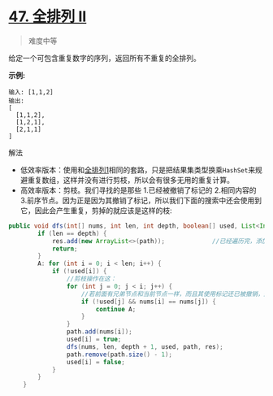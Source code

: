 # [47. 全排列 II](https://leetcode-cn.com/problems/permutations-ii/)

> 难度中等

给定一个可包含重复数字的序列，返回所有不重复的全排列。

**示例:**

```
输入: [1,1,2]
输出:
[
  [1,1,2],
  [1,2,1],
  [2,1,1]
]
```



解法

- 低效率版本：使用和[全排列1](https://github.com/ogugugugugua/Java-Notes/tree/fe5d8f27ae9ed189b7095ff058e82ed2dfb2c858/code/leetcode/%E5%85%A8%E6%8E%92%E5%88%97)相同的套路，只是把结果集类型换乘`HashSet`来规避重复数组，这样并没有进行剪枝，所以会有很多无用的重复计算。
- 高效率版本：剪枝。我们寻找的是那些 1.已经被撤销了标记的 2.相同内容的 3.前序节点。因为正是因为其撤销了标记，所以我们下面的搜索中还会使用到它，因此会产生重复，剪掉的就应该是这样的枝:
```java 
public void dfs(int[] nums, int len, int depth, boolean[] used, List<Integer> path, List<List<Integer>> res) {
        if (len == depth) {
            res.add(new ArrayList<>(path));             //已经遍历完，添加并返回
            return;
        }
        A: for (int i = 0; i < len; i++) {
            if (!used[i]) {
                //剪枝操作在这：
                for (int j = 0; j < i; j++) {
                    //若前面有兄弟节点和当前节点一样，而且其使用标记还已被撤销，那么当前搜索结果肯定和之前一样，重复，故剪枝
                    if (!used[j] && nums[i] == nums[j]) {
                        continue A;
                    }
                }
                path.add(nums[i]);
                used[i] = true;
                dfs(nums, len, depth + 1, used, path, res);
                path.remove(path.size() - 1);
                used[i] = false;
            }
        }
    }
```

